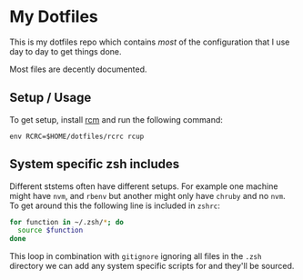 # My Dotfiles

This is my dotfiles repo which contains *most* of the configuration that I use
day to day to get things done.

Most files are decently documented.

## Setup / Usage

To get setup, install [rcm](https://github.com/thoughtbot/rcm) and run the
following command:

```
env RCRC=$HOME/dotfiles/rcrc rcup
```

## System specific zsh includes

Different ststems often have different setups. For example one machine might
have `nvm`, and `rbenv` but another might only have `chruby` and no `nvm`. To
get around this the following line is included in `zshrc`:

```bash
for function in ~/.zsh/*; do
  source $function
done
```

This loop in combination with `gitignore` ignoring all files in the `.zsh`
directory we can add any system specific scripts for and they'll be sourced.
